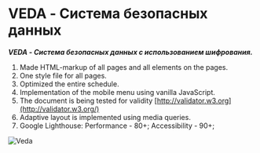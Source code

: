 # VEDA - Система безопасных данных

***VEDA - Система безопасных данных с использованием шифрования.***
1. Made HTML-markup of all pages and all elements on the pages.
2. One style file for all pages.
3. Optimized the entire schedule.
4. Implementation of the mobile menu using vanilla JavaScript.
5. The document is being tested for validity [http://validator.w3.org](http://validator.w3.org/)
6. Adaptive layout is implemented using media queries.
7. Google Lighthouse: Performance - 80+; Accessibility - 90+;
<p><img src="https://repository-images.githubusercontent.com/192730955/180b4700-9380-11e9-8886-55cd5f8b431b" alt="Veda"></p>